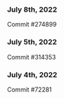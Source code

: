 ### July 8th, 2022

Commit #274899

### July 5th, 2022

Commit #314353


### July 4th, 2022

Commit #72281
